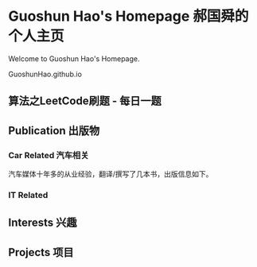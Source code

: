 # Guoshun Hao's Homepage 郝国舜的个人主页
Welcome to Guoshun Hao's Homepage.

GuoshunHao.github.io

## 算法之LeetCode刷题 - 每日一题


## Publication 出版物

### Car Related 汽车相关

汽车媒体十年多的从业经验，翻译/撰写了几本书，出版信息如下。

### IT Related


## Interests 兴趣

## Projects 项目



